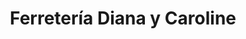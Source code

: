 ---
title: "Ferretería Diana y Caroline"
url: /miraflores/ferreteria-diana-y-caroline/
shop: hardware
---